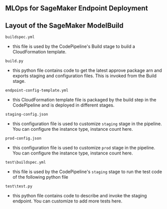 ## MLOps for SageMaker Endpoint Deployment

## Layout of the SageMaker ModelBuild 

`buildspec.yml`
 - this file is used by the CodePipeline's Build stage to build a CloudFormation template.

`build.py`
 - this python file contains code to get the latest approve package arn and exports staging and configuration files. This is invoked from the Build stage.

`endpoint-config-template.yml`
 - this CloudFormation template file is packaged by the build step in the CodePipeline and is deployed in different stages.

`staging-config.json`
 - this configuration file is used to customize `staging` stage in the pipeline. You can configure the instance type, instance count here.

`prod-config.json`
 - this configuration file is used to customize `prod` stage in the pipeline. You can configure the instance type, instance count here.

`test\buildspec.yml`
  - this file is used by the CodePipeline's `staging` stage to run the test code of the following python file

`test\test.py`
  - this python file contains code to describe and invoke the staging endpoint. You can customize to add more tests here.
